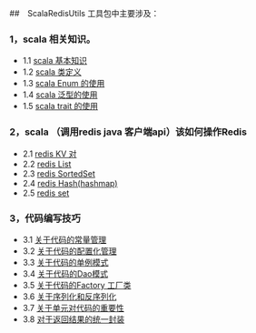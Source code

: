 ##　ScalaRedisUtils 工具包中主要涉及：
### 1，scala 相关知识。
- 1.1 [scala 基本知识]()
- 1.2 [scala 类定义]()
- 1.3 [scala Enum 的使用]()
- 1.4 [scala 泛型的使用]()
- 1.5 [scala trait 的使用]() 
### 2，scala （调用redis java 客户端api）该如何操作Redis  
- 2.1 [redis KV 对]()
- 2.2 [redis List]()
- 2.3 [redis SortedSet]()
- 2.4 [redis Hash(hashmap)]()
- 2.5 [redis set]() 
### 3，代码编写技巧
- 3.1 [关于代码的常量管理]()
- 3.2 [关于代码的配置化管理]()
- 3.3 [关于代码的单例模式]()
- 3.4 [关于代码的Dao模式]()
- 3.5 [关于代码的Factory 工厂类]()
- 3.6 [关于序列化和反序列化]()
- 3.7 [关于单元对代码的重要性]()
- 3.8 [对于返回结果的统一封装]()

